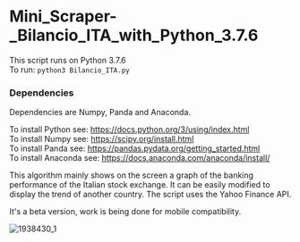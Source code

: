 # Mini_Scraper-\_Bilancio\_ITA\_with\_Python\_3.7.6

This script runs on Python 3.7.6  
To run: `python3 Bilancio_ITA.py`


### Dependencies
Dependencies are Numpy, Panda and Anaconda.

To install Python see: https://docs.python.org/3/using/index.html  
To install Numpy see: https://scipy.org/install.html  
To install Panda see: https://pandas.pydata.org/getting_started.html  
To install Anaconda see: https://docs.anaconda.com/anaconda/install/

This algorithm mainly shows on the screen a graph of the banking performance of
the Italian stock exchange. It can be easily modified to display the trend of
another country. The script uses the Yahoo Finance API.

It's a beta version, work is being done for mobile compatibility.

![1938430_1](https://user-images.githubusercontent.com/32565899/77586933-486fab00-6ee7-11ea-89eb-3af65e7c4663.jpg)
